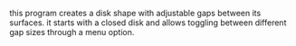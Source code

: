 this program creates a disk shape with adjustable gaps between its surfaces. it starts with a closed disk and allows toggling between different gap sizes through a menu option.
